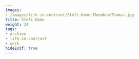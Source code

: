 ```yaml
---
images:
- /images/life-in-contrast/Stefi-Home-TheodoorThomas.jpg
title: Stefi Home
weight: 24
tags:
- archive
- life-in-contrast
- work
hideExif: true
---
```

